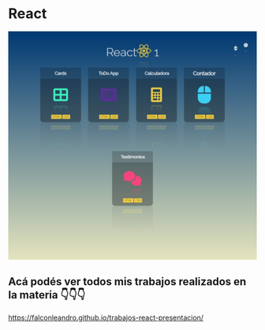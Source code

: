 # React


![Vista Previa](images/chrome-capture-2023-7-9.png)



## Acá podés ver todos mis trabajos realizados en la materia 👇👇👇

https://falconleandro.github.io/trabajos-react-presentacion/


